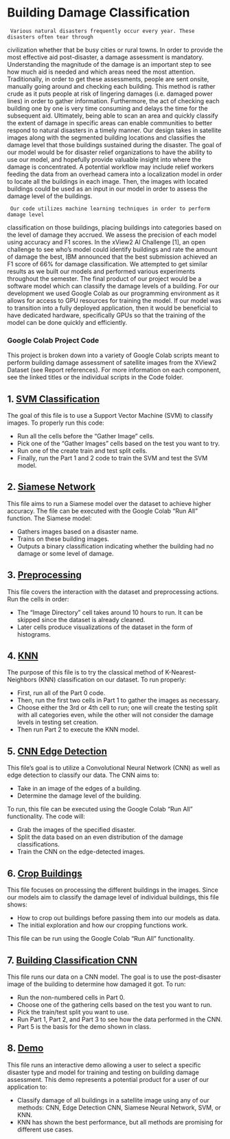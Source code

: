 # Building Damage Classification

     Various natural disasters frequently occur every year. These disasters often tear through
civilization whether that be busy cities or rural towns. In order to provide the most effective aid
post-disaster, a damage assessment is mandatory. Understanding the magnitude of the damage is
an important step to see how much aid is needed and which areas need the most attention.
Traditionally, in order to get these assessments, people are sent onsite, manually going around
and checking each building. This method is rather crude as it puts people at risk of lingering
damages (i.e. damaged power lines) in order to gather information. Furthermore, the act of
checking each building one by one is very time consuming and delays the time for the
subsequent aid. Ultimately, being able to scan an area and quickly classify the extent of damage
in specific areas can enable communities to better respond to natural disasters in a timely
manner. Our design takes in satellite images along with the segmented building locations and
classifies the damage level that those buildings sustained during the disaster. The goal of our
model would be for disaster relief organizations to have the ability to use our model, and
hopefully provide valuable insight into where the damage is concentrated.
A potential workflow may include relief workers feeding the data from an overhead
camera into a localization model in order to locate all the buildings in each image. Then, the
images with located buildings could be used as an input in our model in order to assess the
damage level of the buildings.

     Our code utilizes machine learning techniques in order to perform damage level
classification on those buildings, placing buildings into categories based on the level of damage
they accrued. We assess the precision of each model using accuracy and F1 scores. In the
xView2 AI Challenge [1], an open challenge to see who’s model could identify buildings and
rate the amount of damage the best, IBM announced that the best submission achieved an F1
score of 66% for damage classification. We attempted to get similar results as we built our
models and performed various experiments throughout the semester.
The final product of our project would be a software model which can classify the
damage levels of a building. For our development we used Google Colab as our programming
environment as it allows for access to GPU resources for training the model. If our model was to
transition into a fully deployed application, then it would be beneficial to have dedicated
hardware, specifically GPUs so that the training of the model can be done quickly and efficiently.

### Google Colab Project Code
This project is broken down into a variety of Google Colab scripts meant to perform building damage assessment of satellite images from the XView2 Dataset (see Report references). For more information on each component, see the linked titles or the individual scripts in the Code folder. 

## 1. [SVM Classification](https://colab.research.google.com/drive/1Xv0T5Q3IolgD50Do03KvmscLDTOxDXDO?usp=drive_link)

The goal of this file is to use a Support Vector Machine (SVM) to classify images. To properly run this code:
- Run all the cells before the “Gather Image” cells.
- Pick one of the “Gather Images” cells based on the test you want to try.
- Run one of the create train and test split cells.
- Finally, run the Part 1 and 2 code to train the SVM and test the SVM model.

## 2. [Siamese Network](https://colab.research.google.com/drive/1-LfSyWRwwR74Iw2eDfb-moA8RomLzftj?usp=drive_link)

This file aims to run a Siamese model over the dataset to achieve higher accuracy. The file can be executed with the Google Colab “Run All” function. The Siamese model:
- Gathers images based on a disaster name.
- Trains on these building images.
- Outputs a binary classification indicating whether the building had no damage or some level of damage.

## 3. [Preprocessing](https://colab.research.google.com/drive/1gacB6GPYRWoaggmZRLPQQw99yDcClkMY?usp=drive_link)

This file covers the interaction with the dataset and preprocessing actions. Run the cells in order:
- The “Image Directory” cell takes around 10 hours to run. It can be skipped since the dataset is already cleaned.
- Later cells produce visualizations of the dataset in the form of histograms.

## 4. [KNN](https://colab.research.google.com/drive/1xo27PUgMxtvt11PTs7V-OVwtv-UUtTSg?usp=drive_link)

The purpose of this file is to try the classical method of K-Nearest-Neighbors (KNN) classification on our dataset. To run properly:
- First, run all of the Part 0 code.
- Then, run the first two cells in Part 1 to gather the images as necessary.
- Choose either the 3rd or 4th cell to run; one will create the testing split with all categories even, while the other will not consider the damage levels in testing set creation.
- Then run Part 2 to execute the KNN model.

## 5. [CNN Edge Detection](https://colab.research.google.com/drive/1ldETNEfj6jPWpCt7wk0poVrHQwdoTBQw?usp=drive_link)

This file’s goal is to utilize a Convolutional Neural Network (CNN) as well as edge detection to classify our data. The CNN aims to:
- Take in an image of the edges of a building.
- Determine the damage level of the building.

To run, this file can be executed using the Google Colab “Run All” functionality. The code will:
- Grab the images of the specified disaster.
- Split the data based on an even distribution of the damage classifications.
- Train the CNN on the edge-detected images.

## 6. [Crop Buildings](https://colab.research.google.com/drive/1d6oOyVwrvMLlTqEEASa8ZFbPT9lotU0d?usp=drive_link)

This file focuses on processing the different buildings in the images. Since our models aim to classify the damage level of individual buildings, this file shows:
- How to crop out buildings before passing them into our models as data.
- The initial exploration and how our cropping functions work.

This file can be run using the Google Colab “Run All” functionality.

## 7. [Building Classification CNN](https://colab.research.google.com/drive/1goyj3vN_VYUGtJsJccUAATfvGSar9tVb?usp=drive_link)

This file runs our data on a CNN model. The goal is to use the post-disaster image of the building to determine how damaged it got. To run:
- Run the non-numbered cells in Part 0.
- Choose one of the gathering cells based on the test you want to run.
- Pick the train/test split you want to use.
- Run Part 1, Part 2, and Part 3 to see how the data performed in the CNN.
- Part 5 is the basis for the demo shown in class.

## 8. [Demo](https://colab.research.google.com/drive/1MhsgUo9HMc6Ts0ji_zjtLybBsQlDg3oK?usp=sharing)

This file runs an interactive demo allowing a user to select a specific disaster type and model for training and testing on building damage assessment. This demo represents a potential product for a user of our application to:
- Classify damage of all buildings in a satellite image using any of our methods: CNN, Edge Detection CNN, Siamese Neural Network, SVM, or KNN.
- KNN has shown the best performance, but all methods are promising for different use cases.

